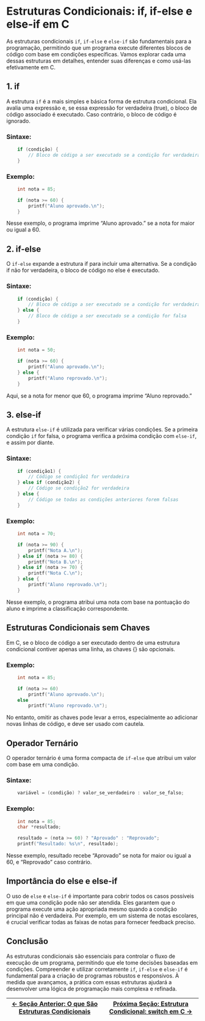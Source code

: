 # Estruturas Condicionais: if, if-else e else-if em C

As estruturas condicionais `if`, `if-else` e `else-if` são fundamentais para a programação, permitindo que um programa execute diferentes blocos de código com base em condições específicas. Vamos explorar cada uma dessas estruturas em detalhes, entender suas diferenças e como usá-las efetivamente em C.

## 1. if

A estrutura `if` é a mais simples e básica forma de estrutura condicional. Ela avalia uma expressão e, se essa expressão for verdadeira (true), o bloco de código associado é executado. Caso contrário, o bloco de código é ignorado.

### Sintaxe:

```c
    if (condição) {
        // Bloco de código a ser executado se a condição for verdadeira
    }
```

### Exemplo:

```c
    int nota = 85;

    if (nota >= 60) {
        printf("Aluno aprovado.\n");
    }
```

Nesse exemplo, o programa imprime “Aluno aprovado.” se a nota for maior ou igual a 60.

## 2. if-else

O `if-else` expande a estrutura if para incluir uma alternativa. Se a condição if não for verdadeira, o bloco de código no else é executado.

### Sintaxe:

```c
    if (condição) {
        // Bloco de código a ser executado se a condição for verdadeira
    } else {
        // Bloco de código a ser executado se a condição for falsa
    }
```

### Exemplo:

```c
    int nota = 50;

    if (nota >= 60) {
        printf("Aluno aprovado.\n");
    } else {
        printf("Aluno reprovado.\n");
    }
```

Aqui, se a nota for menor que 60, o programa imprime “Aluno reprovado.”

## 3. else-if

A estrutura `else-if` é utilizada para verificar várias condições. Se a primeira condição `if` for falsa, o programa verifica a próxima condição com `else-if`, e assim por diante.

### Sintaxe:

```c
    if (condição1) {
        // Código se condição1 for verdadeira
    } else if (condição2) {
        // Código se condição2 for verdadeira
    } else {
        // Código se todas as condições anteriores forem falsas
    }
```

### Exemplo:

```c
    int nota = 70;

    if (nota >= 90) {
        printf("Nota A.\n");
    } else if (nota >= 80) {
        printf("Nota B.\n");
    } else if (nota >= 70) {
        printf("Nota C.\n");
    } else {
        printf("Aluno reprovado.\n");
    }
```

Nesse exemplo, o programa atribui uma nota com base na pontuação do aluno e imprime a classificação correspondente.

## Estruturas Condicionais sem Chaves

Em C, se o bloco de código a ser executado dentro de uma estrutura condicional contiver apenas uma linha, as chaves {} são opcionais.

### Exemplo:

```c
    int nota = 85;

    if (nota >= 60)
        printf("Aluno aprovado.\n");
    else
        printf("Aluno reprovado.\n");
```

No entanto, omitir as chaves pode levar a erros, especialmente ao adicionar novas linhas de código, e deve ser usado com cautela.

## Operador Ternário

O operador ternário é uma forma compacta de `if-else` que atribui um valor com base em uma condição.

### Sintaxe:

```c
    variável = (condição) ? valor_se_verdadeiro : valor_se_falso;
```

### Exemplo:

```c
    int nota = 85;
    char *resultado;

    resultado = (nota >= 60) ? "Aprovado" : "Reprovado";
    printf("Resultado: %s\n", resultado);
```

Nesse exemplo, resultado recebe “Aprovado” se nota for maior ou igual a 60, e “Reprovado” caso contrário.

## Importância do else e else-if

O uso de `else` e `else-if` é importante para cobrir todos os casos possíveis em que uma condição pode não ser atendida. Eles garantem que o programa execute uma ação apropriada mesmo quando a condição principal não é verdadeira. Por exemplo, em um sistema de notas escolares, é crucial verificar todas as faixas de notas para fornecer feedback preciso.

## Conclusão

As estruturas condicionais são essenciais para controlar o fluxo de execução de um programa, permitindo que ele tome decisões baseadas em condições. Compreender e utilizar corretamente `if`, `if-else` e `else-if` é fundamental para a criação de programas robustos e responsivos. À medida que avançamos, a prática com essas estruturas ajudará a desenvolver uma lógica de programação mais complexa e refinada.

| [← Seção Anterior: O que São Estruturas Condicionais](https://github.com/arturbomtempo-dev/programming-logic-course/blob/main/materiais/04-estruturas-condicionais/04.01-o-que-sao-estruturas-condicionais.md) | [Próxima Seção: Estrutura Condicional: switch em C →](https://github.com/arturbomtempo-dev/programming-logic-course/blob/main/materiais/04-estruturas-condicionais/04.03-estrutura-switch.md) |
| ------------------------------------------------------------------------------------------------------------------------------------------------------------------------------------------------- | -------------------------------------------------------------------------------------------------------------------------------------------------------------------------------- |
